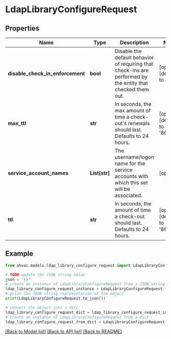 # LdapLibraryConfigureRequest


## Properties

Name | Type | Description | Notes
------------ | ------------- | ------------- | -------------
**disable_check_in_enforcement** | **bool** | Disable the default behavior of requiring that check-ins are performed by the entity that checked them out. | [optional] [default to False]
**max_ttl** | **str** | In seconds, the max amount of time a check-out&#39;s renewals should last. Defaults to 24 hours. | [optional] [default to '86400']
**service_account_names** | **List[str]** | The username/logon name for the service accounts with which this set will be associated. | [optional] 
**ttl** | **str** | In seconds, the amount of time a check-out should last. Defaults to 24 hours. | [optional] [default to '86400']

## Example

```python
from ahvac.models.ldap_library_configure_request import LdapLibraryConfigureRequest

# TODO update the JSON string below
json = "{}"
# create an instance of LdapLibraryConfigureRequest from a JSON string
ldap_library_configure_request_instance = LdapLibraryConfigureRequest.from_json(json)
# print the JSON string representation of the object
print(LdapLibraryConfigureRequest.to_json())

# convert the object into a dict
ldap_library_configure_request_dict = ldap_library_configure_request_instance.to_dict()
# create an instance of LdapLibraryConfigureRequest from a dict
ldap_library_configure_request_from_dict = LdapLibraryConfigureRequest.from_dict(ldap_library_configure_request_dict)
```
[[Back to Model list]](../README.md#documentation-for-models) [[Back to API list]](../README.md#documentation-for-api-endpoints) [[Back to README]](../README.md)


